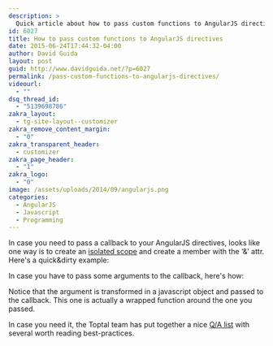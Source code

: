 ```yaml
---
description: >
  Quick article about how to pass custom functions to AngularJS directives using an isolated scope, with or without parameters.
id: 6027
title: How to pass custom functions to AngularJS directives
date: 2015-06-24T17:44:32-04:00
author: David Guida
layout: post
guid: http://www.davidguida.net/?p=6027
permalink: /pass-custom-functions-to-angularjs-directives/
videourl:
  - ""
dsq_thread_id:
  - "5139698786"
zakra_layout:
  - tg-site-layout--customizer
zakra_remove_content_margin:
  - "0"
zakra_transparent_header:
  - customizer
zakra_page_header:
  - "1"
zakra_logo:
  - "0"
image: /assets/uploads/2014/09/angularjs.png
categories:
  - AngularJS
  - Javascript
  - Programming
---
```

In case you need to pass a callback to your AngularJS directives, looks like one way is to create an <a href="https://docs.angularjs.org/guide/directive#isolating-the-scope-of-a-directive" target="_blank" rel="noopener noreferrer">isolated scope</a> and create a member with the &#8216;&' attr. Here's a quick&dirty example:

In case you have to pass some arguments to the callback, here's how:

Notice that the argument is transformed in a javascript object and passed to the callback. This one is actually a wrapped function around the one you passed.

In case you need it, the Toptal team has put together a nice <a href="https://www.toptal.com/angular-js#hiring-guide" target="_blank" rel="noreferrer noopener">Q/A list</a> with several worth reading best-practices.

<div class="post-details-footer-widgets">
</div>